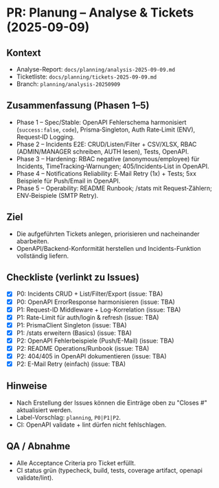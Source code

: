 # PR: Planung – Analyse & Tickets (2025-09-09)

## Kontext
- Analyse-Report: `docs/planning/analysis-2025-09-09.md`
- Ticketliste: `docs/planning/tickets-2025-09-09.md`
- Branch: `planning/analysis-20250909`

## Zusammenfassung (Phasen 1–5)
- Phase 1 – Spec/Stable: OpenAPI Fehlerschema harmonisiert (`success:false`, `code`), Prisma‑Singleton, Auth Rate‑Limit (ENV), Request‑ID Logging.
- Phase 2 – Incidents E2E: CRUD/Listen/Filter + CSV/XLSX, RBAC (ADMIN/MANAGER schreiben, AUTH lesen), Tests, OpenAPI.
- Phase 3 – Hardening: RBAC negative (anonymous/employee) für Incidents, TimeTracking‑Warnungen; 405/Incidents‑List in OpenAPI.
- Phase 4 – Notifications Reliability: E‑Mail Retry (1x) + Tests; 5xx Beispiele für Push/Email in OpenAPI.
- Phase 5 – Operability: README Runbook; /stats mit Request‑Zählern; ENV‑Beispiele (SMTP Retry).

## Ziel
- Die aufgeführten Tickets anlegen, priorisieren und nacheinander abarbeiten.
- OpenAPI/Backend-Konformität herstellen und Incidents-Funktion vollständig liefern.

## Checkliste (verlinkt zu Issues)
- [x] P0: Incidents CRUD + List/Filter/Export (issue: TBA)
- [x] P0: OpenAPI ErrorResponse harmonisieren (issue: TBA)
- [x] P1: Request-ID Middleware + Log-Korrelation (issue: TBA)
- [x] P1: Rate-Limit für auth/login & refresh (issue: TBA)
- [x] P1: PrismaClient Singleton (issue: TBA)
- [x] P1: /stats erweitern (Basics) (issue: TBA)
- [x] P2: OpenAPI Fehlerbeispiele (Push/E-Mail) (issue: TBA)
- [x] P2: README Operations/Runbook (issue: TBA)
- [x] P2: 404/405 in OpenAPI dokumentieren (issue: TBA)
- [x] P2: E-Mail Retry (einfach) (issue: TBA)

## Hinweise
- Nach Erstellung der Issues können die Einträge oben zu "Closes #<nr>" aktualisiert werden.
- Label-Vorschlag: `planning`, `P0|P1|P2`.
- CI: OpenAPI validate + lint dürfen nicht fehlschlagen.

## QA / Abnahme
- Alle Acceptance Criteria pro Ticket erfüllt.
- CI status grün (typecheck, build, tests, coverage artifact, openapi validate/lint).
